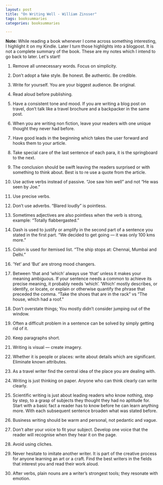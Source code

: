 ```yaml
---
layout: post
title: "On Writing Well - William Zinsser"
tags: booksummaries
categories: booksummaries

---
```


**Note:** While reading a book whenever I come across something interesting, I highlight it on my Kindle. Later I turn those highlights into a blogpost. It is not a complete summary of the book. These are my notes which I intend to go back to later. Let's start!

1. Remove all unnecessary words. Focus on simplicity.

1. Don’t adopt a fake style. Be honest. Be authentic. Be credible.

1. Write for yourself. You are your biggest audience. Be original.

1. Read aloud before publishing.

1. Have a consistent tone and mood. If you are writing a blog post on travel, don’t talk like a travel brochure and a backpacker in the same post.

1. When you are writing non fiction, leave your readers with one unique thought they never had before.

1. Have good leads in the beginning which takes the user forward and hooks them to your article.

1. Take special care of the last sentence of each para, it is the springboard to the next.

1. The conclusion should be swift leaving the readers surprised or with something to think about. Best is to re use a quote from the article.

1. Use active verbs instead of passive. “Joe saw him well” and not “He was seen by Joe.”

1. Use precise verbs.

1. Don’t use adverbs. “Blared loudly” is pointless.

1. Sometimes adjectives are also pointless when the verb is strong, example: “Totally flabbergasted.”

1. Dash is used to justify or amplify in the second part of a sentence you stated in the first part. “We decided to get going — it was only 100 kms more.”

1. Colon is used for itemised list. “The ship stops at: Chennai, Mumbai and Delhi.”

1. ‘Yet’ and ‘But’ are strong mood changers.

1. Between ‘that and ‘which’ always use ‘that’ unless it makes your meaning ambiguous. If your sentence needs a common to achieve its precise meaning, it probably needs ‘which’. ‘Which’ mostly describes, or identify, or locate, or explain or otherwise quantify the phrase that preceded the comma. “Take the shoes that are in the rack” vs “The house, which had a roof.”

1. Don’t overstate things; You mostly didn’t consider jumping out of the window.

1. Often a difficult problem in a sentence can be solved by simply getting rid of it.

1. Keep paragraphs short.

1. Writing is visual — create imagery.

1. Whether it is people or places: write about details which are significant. Eliminate known attributes.

1. As a travel writer find the central idea of the place you are dealing with.

1. Writing is just thinking on paper. Anyone who can think clearly can write clearly.

1. Scientific writing is just about leading readers who know nothing, step by step, to a grasp of subjects they thought they had no aptitude for. Start with a basic fact a reader has to know before he can learn anything more. With each subsequent sentence broaden what was stated before.

1. Business writing should be warm and personal, not pedantic and vague.

1. Don’t alter your voice to fit your subject. Develop one voice that the reader will recognise when they hear it on the page.

1. Avoid using cliches.

1. Never hesitate to imitate another writer. It is part of the creative process for anyone learning an art or a craft. Find the best writers in the fields that interest you and read their work aloud.

1. After verbs, plain nouns are a writer’s strongest tools; they resonate with emotion.
